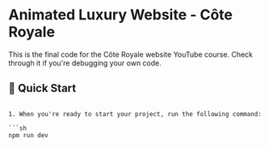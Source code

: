 # Animated Luxury Website - Côte Royale

This is the final code for the Côte Royale website YouTube course. Check through it if you're debugging your own code.

## 🚀 Quick Start

````

1. When you're ready to start your project, run the following command:

```sh
npm run dev
````
